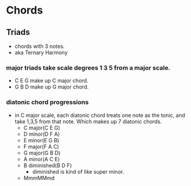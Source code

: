 # Chords
## Triads
- chords with 3 notes.
- aka Ternary Harmony

### major triads take scale degrees 1 3 5 from a major scale.
- C E G make up C major chord.
- G B D make up G major chord.

### diatonic chord progressions
- in C major scale, each diatonic chord treats one note as the tonic, and take 1,3,5 from that note. Which makes up 7 diatonic chords.
  - C major(C E G)
  - D minor(D F A)
  - E minor(E G B)
  - F major(F A C)
  - G major(G B D)
  - A minor(A C E)
  - B diminished(B D F)
    - diminished is kind of like super minor.
  - MmmMMmd